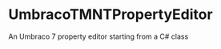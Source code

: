 UmbracoTMNTPropertyEditor
=========================

An Umbraco 7 property editor starting from a C# class

